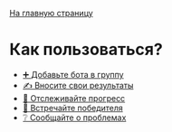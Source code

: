 [На главную страницу](index.md)

# Как пользоваться?

<!--
  TODO Try relative links plugin
    https://github.com/benbalter/jekyll-relative-links
-->

- [➕ Добавьте бота в группу](./add-bot-to-group/)
- [✍️ Вносите свои результаты](./adding-results/)
- [👀 Отслеживайте прогресс](./tracking-progress/)
- [🎉 Встречайте победителя](./praise-the-winner/)
- [❔ Сообщайте о проблемах](./report-issues/)
